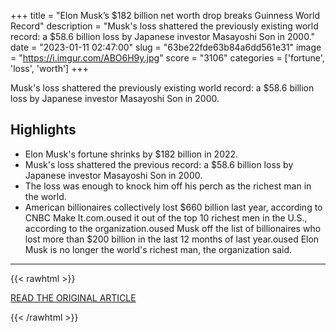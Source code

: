 +++
title = "Elon Musk’s $182 billion net worth drop breaks Guinness World Record"
description = "Musk's loss shattered the previously existing world record: a $58.6 billion loss by Japanese investor Masayoshi Son in 2000."
date = "2023-01-11 02:47:00"
slug = "63be22fde63b84a6dd561e31"
image = "https://i.imgur.com/ABO6H9y.jpg"
score = "3106"
categories = ['fortune', 'loss', 'worth']
+++

Musk's loss shattered the previously existing world record: a $58.6 billion loss by Japanese investor Masayoshi Son in 2000.

## Highlights

- Elon Musk's fortune shrinks by $182 billion in 2022.
- Musk's loss shattered the previous record: a $58.6 billion loss by Japanese investor Masayoshi Son in 2000.
- The loss was enough to knock him off his perch as the richest man in the world.
- American billionaires collectively lost $660 billion last year, according to CNBC Make It.com.oused it out of the top 10 richest men in the U.S., according to the organization.oused Musk off the list of billionaires who lost more than $200 billion in the last 12 months of last year.oused Elon Musk is no longer the world's richest man, the organization said.

---

{{< rawhtml >}}
  <p class="article-category">
    <a target="_blank" href="https://www.cnbc.com/2023/01/10/elon-musk-guinness-world-record-biggest-net-worth-drop.html">READ THE ORIGINAL ARTICLE</a>
  </p>
{{< /rawhtml >}}
